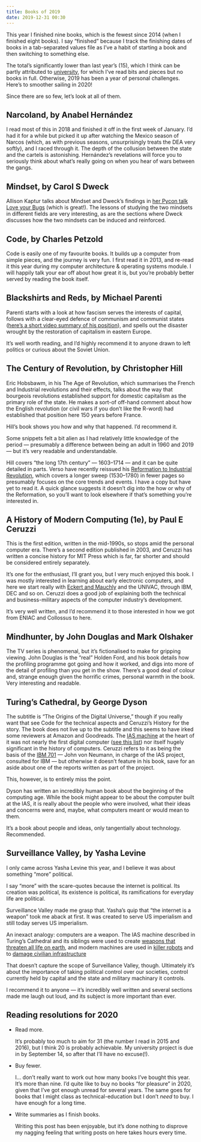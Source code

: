 ```yaml
---
title: Books of 2019
date: 2019-12-31 00:30
---
```


This year I finished nine books, which is the fewest since 2014 (when I finished eight books).
I say “finished” because I track the finishing dates of books in a tab-separated values file as I’ve a habit of starting a book and then switching to something else.

The total’s significantly lower than last year’s (15), which I think can be partly attributed to [university][dcs], for which I’ve read bits and pieces but no books in full.
Otherwise, 2019 has been a year of personal challenges.
Here’s to smoother sailing in 2020!

[dcs]: https://www.dcs.bbk.ac.uk/study/postgraduate/msc-computer-science/

Since there are so few, let’s look at all of them.

## Narcoland, by Anabel Hernández

I read most of this in 2018 and finished it off in the first week of January.
I’d had it for a while but picked it up after watching the Mexico season of Narcos (which, as with previous seasons, unsurprisingly treats the DEA very softly), and I raced through it.
The depth of the collusion between the state and the cartels is astonishing.
Hernández’s revelations will force you to seriously think about what’s really going on when you hear of wars between the gangs.

## Mindset, by Carol S Dweck

Allison Kaptur talks about Mindset and Dweck’s findings in [her Pycon talk Love your Bugs][kaptur] (which is great!).
The lessons of studying the two mindsets in different fields are very interesting, as are the sections where Dweck discusses how the two mindsets can be induced and reinforced.

[kaptur]: https://pyvideo.org/pycon-us-2018/love-your-bugs.html

## Code, by Charles Petzold

Code is easily one of my favourite books.
It builds up a computer from simple pieces, and the journey is very fun.
I first read it in 2013, and re-read it this year during my computer architecture & operating systems module.
I will happily talk your ear off about how great it is, but you’re probably better served by reading the book itself.

## Blackshirts and Reds, by Michael Parenti

Parenti starts with a look at how fascism serves the interests of capital, follows with a clear-eyed defence of communism and communist states ([here’s a short video summary of his position][parenti-communism-works]), and spells out the disaster wrought by the restoration of capitalism in eastern Europe.

[parenti-communism-works]: https://www.youtube.com/watch?v=6Tmi7JN3LkA

It’s well worth reading, and I’d highly recommend it to anyone drawn to left politics or curious about the Soviet Union.

## The Century of Revolution, by Christopher Hill

Eric Hobsbawm, in his The Age of Revolution, which summarises the French and Industrial revolutions and their effects, talks about the way that bourgeois revolutions established support for domestic capitalism as the primary role of the state.
He makes a sort-of off-hand comment about how the English revolution (or civil wars if you don’t like the R-word) had established that position here 150 years before France.

Hill’s book shows you how and why that happened. I’d recommend it.

Some snippets felt a bit alien as I had relatively little knowledge of the period — presumably a difference between being an adult in 1960 and 2019 — but it’s very readable and understandable.

Hill covers “the long 17th century” — 1603–1714 — and it can be quite detailed in parts.
Verso have recently reissued his [Reformation to Industrial Revolution][hill-reformation], which covers a longer sweep (1530–1780) in fewer pages so presumably focuses on the core trends and events.
I have a copy but have yet to read it.
A quick glance suggests it doesn’t dig into the how or why of the Reformation, so you’ll want to look elsewhere if that’s something you’re interested in.

[hill-reformation]: https://www.versobooks.com/books/2683-reformation-to-industrial-revolution

## A History of Modern Computing (1e), by Paul E Ceruzzi

This is the first edition, written in the mid-1990s, so stops amid the personal computer era. There’s a second edition published in 2003, and Ceruzzi has written a concise history for MIT Press which is far, far shorter and should be considered entirely separately.

It’s one for the enthusiast, I’ll grant you, but I very much enjoyed this book.
I was mostly interested in learning about early electronic computers, and here we start really with [Eckert and Mauchly][eckert-mauchly] and the UNIVAC, through IBM, DEC and so on.
Ceruzzi does a good job of explaining both the technical and business-military aspects of the computer industry’s development.

[eckert-mauchly]: https://en.wikipedia.org/wiki/Eckert%E2%80%93Mauchly_Computer_Corporation

It’s very well written, and I’d recommend it to those interested in how we got from ENIAC and Collossus to here.

## Mindhunter, by John Douglas and Mark Olshaker

The TV series is phenomenal, but it’s fictionalised to make for gripping viewing.
John Douglas is the “real” Holden Ford, and his book details how the profiling programme got going and how it worked, and digs into more of the detail of profiling than you get in the show.
There’s a good deal of colour and, strange enough given the horrific crimes, personal warmth in the book.
Very interesting and readable.

## Turing’s Cathedral, by George Dyson

The subtitle is “The Origins of the Digital Universe,” though if you really want that see Code for the technical aspects and Ceruzzi’s History for the story.
The book does not live up to the subtitle and this seems to have irked some reviewers at Amazon and Goodreads.
The [IAS machine][] at the heart of it was not nearly the first digital computer ([see this list][vacuum-computers]) nor itself hugely significant in the history of computers.
Ceruzzi refers to it as being the basis of the [IBM 701][] — John von Neumann, in charge of the IAS project, consulted for IBM — but otherwise it doesn’t feature in his book, save for an aside about one of the reports written as part of the project.

[IAS machine]: https://en.wikipedia.org/wiki/IAS_machine
[vacuum-computers]: https://en.wikipedia.org/wiki/List_of_vacuum_tube_computers
[IBM 701]: https://en.wikipedia.org/wiki/IBM_701

This, however, is to entirely miss the point.

Dyson has written an incredibly human book about the beginning of the computing age.
While the book might appear to be about the computer built at the IAS, it is really about the people who were involved, what their ideas and concerns were and, maybe, what computers meant or would mean to them.

It’s a book about people and ideas, only tangentially about technology.
Recommended.

## Surveillance Valley, by Yasha Levine

I only came across Yasha Levine this year, and I believe it was about something “more” political.

I say “more” with the scare-quotes because the internet is political.
Its creation was political, its existence is political, its ramifications for everyday life are political.

Surveillance Valley made me grasp that.
Yasha’s quip that “the internet is a weapon” took me aback at first.
It was created to serve US imperialism and still today serves US imperialism.

An inexact analogy: computers are a weapon. The IAS machine described in Turing’s Cathedral and its siblings were used to create [weapons that threaten all life on earth][hbomb], and modern machines are used in [killer robots][obama-drones] and to [damage civilian infrastructure][venezuela-cyberattacks]

[hbomb]: https://en.wikipedia.org/wiki/Thermonuclear_weapon
[obama-drones]: https://www.thebureauinvestigates.com/stories/2017-01-17/obamas-covert-drone-war-in-numbers-ten-times-more-strikes-than-bush
[venezuela-cyberattacks]: https://morningstaronline.co.uk/article/w/cuba-brands-cyber-attack-on-venezuelas-electricity-system-an-act-of-terror

That doesn’t capture the scope of Surveillance Valley, though.
Ultimately it’s about the importance of taking political control over our societies, control currently held by capital and the state and military machinary it controls.

I recommend it to anyone — it’s incredibly well written and several sections made me laugh out loud, and its subject is more important than ever.

## Reading resolutions for 2020

*   Read more.

    It’s probably too much to aim for 31 (the number I read in 2015 and 2016), but I think 20 is probably achievable.
    My university project is due in by September 14, so after that I’ll have no excuse(!).

*   Buy fewer.

    I… don’t really want to work out how many books I’ve bought this year. It’s more than nine.
    I’d quite like to buy no books “for pleasure” in 2020, given that I’ve got enough unread for several years.
    The same goes for books that I might class as technical-education but I don’t *need* to buy. I have enough for a long time.

*   Write summaries as I finish books.

    Writing this post has been enjoyable, but it’s done nothing to disprove my nagging feeling that writing posts on here takes hours every time.
